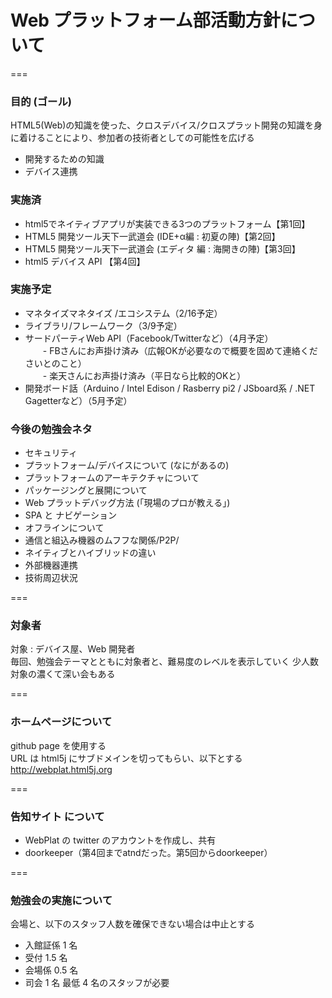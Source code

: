 # Web プラットフォーム部活動方針について
===
### 目的 (ゴール)
HTML5(Web)の知識を使った、クロスデバイス/クロスプラット開発の知識を身に着けることにより、参加者の技術者としての可能性を広げる
* 開発するための知識
* デバイス連携

### 実施済
* html5でネイティブアプリが実装できる3つのプラットフォーム【第1回】
* HTML5 開発ツール天下一武道会 (IDE+α編 : 初夏の陣)【第2回】
* HTML5 開発ツール天下一武道会 (エディタ 編 : 海開きの陣)【第3回】
* html5 デバイス API 【第4回】

### 実施予定
* マネタイズマネタイズ /エコシステム（2/16予定）
* ライブラリ/フレームワーク（3/9予定）
* サードパーティWeb API（Facebook/Twitterなど）（4月予定）  
　　- FBさんにお声掛け済み（広報OKが必要なので概要を固めて連絡くださいとのこと）  
　　- 楽天さんにお声掛け済み（平日なら比較的OKと）  
* 開発ボード話（Arduino / Intel Edison / Rasberry pi2 / JSboard系 / .NET Gagetterなど）（5月予定）

### 今後の勉強会ネタ
* セキュリティ
* プラットフォーム/デバイスについて (なにがあるの)
* プラットフォームのアーキテクチャについて
* パッケージングと展開について
* Web プラットデバッグ方法 (「現場のプロが教える」)
* SPA と ナビゲーション
* オフラインについて
* 通信と組込み機器のムフフな関係/P2P/
* ネイティブとハイブリッドの違い
* 外部機器連携
* 技術周辺状況  

===

### 対象者
対象 : デバイス屋、Web 開発者  
毎回、勉強会テーマとともに対象者と、難易度のレベルを表示していく
少人数対象の濃くて深い会もある  

===

### ホームページについて  
github page を使用する  
URL は html5j にサブドメインを切ってもらい、以下とする  
http://webplat.html5j.org  
  
===

### 告知サイト について  
* WebPlat の twitter のアカウントを作成し、共有
* doorkeeper（第4回までatndだった。第5回からdoorkeeper）  

===

### 勉強会の実施について
会場と、以下のスタッフ人数を確保できない場合は中止とする
* 入館証係 1 名
* 受付 1.5 名
* 会場係 0.5 名
* 司会 1 名
最低 4 名のスタッフが必要
